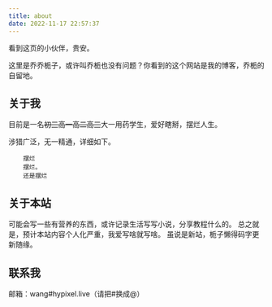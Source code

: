 ```yaml
---
title: about
date: 2022-11-17 22:57:37
---
```


看到这页的小伙伴，贵安。

这里是乔乔栀子，或许叫乔栀也没有问题？你看到的这个网站是我的博客，乔栀的自留地。

## 关于我

目前是一名~~初三高一高二高三~~大一用药学生，爱好瞎掰，摆烂人生。

涉猎广泛，无一精通，详细如下。
```
    摆烂
    摆烂。
    还是摆烂
```
## 关于本站

可能会写一些有营养的东西，或许记录生活写写小说，分享教程什么的。
总之就是，预计本站内容个人化严重，我爱写啥就写啥。
虽说是新站，栀子懒得码字更新随缘。

## 联系我

邮箱：wang#hypixel.live（请把#换成@）
